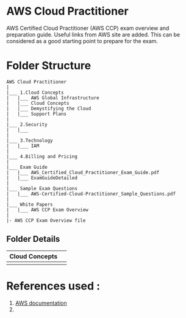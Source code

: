# AWS Cloud Practitioner

AWS Certified Cloud Practitioner (AWS CCP) exam overview and preparation guide. Useful links from AWS site are added. This can be considered as a good starting point to prepare for the exam.

# Folder Structure

```
AWS Cloud Practitioner
|
|___ 1.Cloud Concepts
|   |___ AWS Global Infrastructure
|   |___ Cloud Concepts
|   |___ Demystifying the Cloud
|   |___ Support Plans
|
|___ 2.Security
|   |___
|
|___ 3.Technology
|   |___ IAM
|
|___ 4.Billing and Pricing
|
|___ Exam Guide
|   |___ AWS_Certified_Cloud_Practitioner_Exam_Guide.pdf
|   |___ ExamGuideDetailed
|
|___ Sample Exam Questions
|   |___ AWS-Certified-Cloud-Practitioner_Sample_Questions.pdf
|
|___ White Papers
|   |___ AWS CCP Exam Overview
|
|- AWS CCP Exam Overview file
```

## Folder Details

|Cloud Concepts| |
|:----:|:---|
|||


# References used :

1. [AWS documentation](https://docs.aws.amazon.com/index.html?nc2=h_ql_doc)
2.